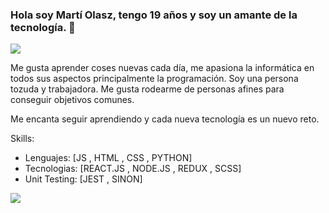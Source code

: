 ### Hola soy Martí Olasz, tengo 19 años y soy un amante de la tecnología. 🤟
![](https://arturssmirnovs.github.io/github-profile-readme-generator/images/banner.png)

Me gusta aprender coses nuevas cada día, me apasiona la informática en todos sus aspectos principalmente la programación.
Soy una persona tozuda y trabajadora.
Me gusta rodearme de personas afines para conseguir objetivos comunes.

Me encanta seguir aprendiendo y cada nueva tecnología es un nuevo reto.


Skills: 
  * Lenguajes: [JS , HTML , CSS , PYTHON] 
  * Tecnologias: [REACT.JS , NODE.JS , REDUX , SCSS]
  * Unit Testing: [JEST , SINON] 

![](https://www.codewars.com/users/Molasz/badges/large)
